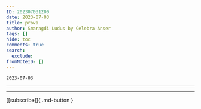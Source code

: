 ```yaml
---
ID: 202307031200
date: 2023-07-03
title: prova
author: Smaragdi Ludus by Celebra Anser
tags: []
hide: toc
comments: true
search:
  exclude:
fromNoteID: []  
---
```



`2023-07-03`

---



---
[[subscribe]]{ .md-button } 